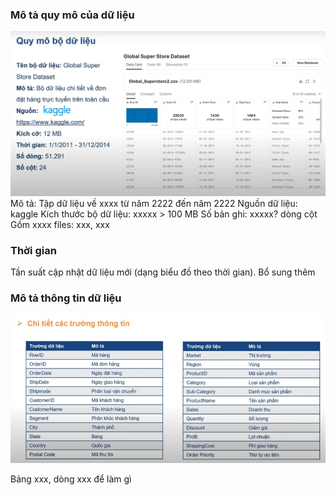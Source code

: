 ### Mô tả quy mô của dữ liệu

![alt text](image-27.png)
Mô tả: Tập dữ liệu về xxxx từ năm 2222 đến năm 2222
Nguồn dữ liệu: kaggle
Kích thước bộ dữ liệu: xxxxx > 100 MB
Số bản ghi: xxxxx? dòng cột
Gồm xxxx files: xxx, xxx

### Thời gian

<!-- Thời gian tăng, dự đoán... -->

Tần suất cập nhật dữ liệu mới (dạng biểu đồ theo thời gian). Bổ sung thêm

### Mô tả thông tin dữ liệu

![alt text](image-28.png)

<!-- Mô tả các trường dữ liệu -->

Bảng xxx, dòng xxx để làm gì

